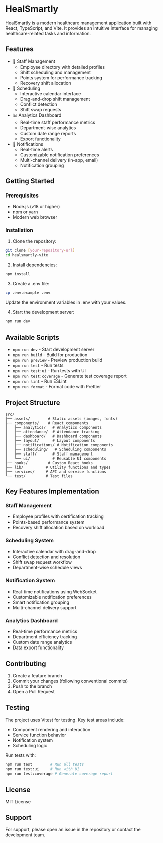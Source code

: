 # HealSmartly

HealSmartly is a modern healthcare management application built with React, TypeScript, and Vite. It provides an intuitive interface for managing healthcare-related tasks and information.

## Features

- 👥 Staff Management
  - Employee directory with detailed profiles
  - Shift scheduling and management
  - Points system for performance tracking
  - Recovery shift allocation
- 📅 Scheduling
  - Interactive calendar interface
  - Drag-and-drop shift management
  - Conflict detection
  - Shift swap requests
- 📊 Analytics Dashboard
  - Real-time staff performance metrics
  - Department-wise analytics
  - Custom date range reports
  - Export functionality
- 🔔 Notifications
  - Real-time alerts
  - Customizable notification preferences
  - Multi-channel delivery (in-app, email)
  - Notification grouping

## Getting Started

### Prerequisites

- Node.js (v18 or higher)
- npm or yarn
- Modern web browser

### Installation

1. Clone the repository:

```bash
git clone [your-repository-url]
cd healsmartly-vite
```

2. Install dependencies:

```bash
npm install
```

3. Create a .env file:

```bash
cp .env.example .env
```

Update the environment variables in .env with your values.

4. Start the development server:

```bash
npm run dev
```

## Available Scripts

- `npm run dev` - Start development server
- `npm run build` - Build for production
- `npm run preview` - Preview production build
- `npm run test` - Run tests
- `npm run test:ui` - Run tests with UI
- `npm run test:coverage` - Generate test coverage report
- `npm run lint` - Run ESLint
- `npm run format` - Format code with Prettier

## Project Structure

```
src/
├── assets/        # Static assets (images, fonts)
├── components/    # React components
│   ├── analytics/   # Analytics components
│   ├── attendance/  # Attendance tracking
│   ├── dashboard/   # Dashboard components
│   ├── layout/      # Layout components
│   ├── notifications/ # Notification components
│   ├── scheduling/   # Scheduling components
│   ├── staff/       # Staff management
│   └── ui/          # Reusable UI components
├── hooks/         # Custom React hooks
├── lib/          # Utility functions and types
├── services/     # API and service functions
└── test/         # Test files
```

## Key Features Implementation

### Staff Management

- Employee profiles with certification tracking
- Points-based performance system
- Recovery shift allocation based on workload

### Scheduling System

- Interactive calendar with drag-and-drop
- Conflict detection and resolution
- Shift swap request workflow
- Department-wise schedule views

### Notification System

- Real-time notifications using WebSocket
- Customizable notification preferences
- Smart notification grouping
- Multi-channel delivery support

### Analytics Dashboard

- Real-time performance metrics
- Department efficiency tracking
- Custom date range analytics
- Data export functionality

## Contributing

1. Create a feature branch
2. Commit your changes (following conventional commits)
3. Push to the branch
4. Open a Pull Request

## Testing

The project uses Vitest for testing. Key test areas include:

- Component rendering and interaction
- Service function behavior
- Notification system
- Scheduling logic

Run tests with:

```bash
npm run test        # Run all tests
npm run test:ui     # Run with UI
npm run test:coverage # Generate coverage report
```

## License

MIT License

## Support

For support, please open an issue in the repository or contact the development team.

